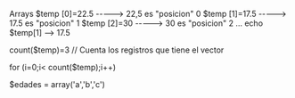 Arrays
$temp [0]=22.5 ----->  22,5 es "posicion" 0
$temp [1]=17.5 ----->  17.5 es "posicion" 1
$temp [2]=30   ----->  30   es "posicion" 2
...
echo $temp[1] --> 17.5

count($temp)=3 // Cuenta los registros que tiene el vector

for (i=0;i< count($temp);i++)

$edades = array('a','b','c')

















